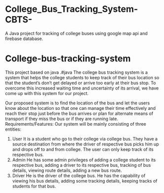 # College_Bus_Tracking_System-CBTS-
A Java project for tracking of college buses using google map api and firebase database.
# College-bus-tracking-system
This project based on java .#java
The college bus tracking system is a system that helps the college students to keep track of their bus location so that the student’s don’t get delayed or arrive too early at their bus stop.
To overcome this increased waiting time and uncertainty of its arrival, we have come up with this system for our project.

Our proposed system is to find the location of the bus and let the users know about the location so that one can manage their time effectively and reach their stop just before the bus arrives or plan for alternate means of transport if they miss the bus or if they are running late.
Requirements/Features:
Our system will be mainly consisting of three entities:
1.	User
It is a student who go to their college via college bus. They have a source destination from where the driver of respective bus picks him up and drops off to and from college. The user can only keep track of its respective bus.
2.	Admin
He has some admin privileges of adding a college student to its respective bus, adding a driver to its respective bus, tracking of bus details, viewing route details, adding a new bus route.
3.	Driver
He is the driver of the college bus. He has the capability of viewing his bus details, adding some tracking details, keeping tracks of students for that bus.
